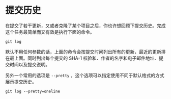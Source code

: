 # 提交历史

在提交了若干更新，又或者克隆了某个项目之后，你也许想回顾下提交历史。完成这个任务最简单而又有效是执行下面的命令。

```shell
git log
```

默认不用任何参数的话，上面的命令会按提交时间列出所有的更新，最近的更新排在最上面。同时列出每个提交的 SHA-1 校验和、作者的名字和电子邮件地址、提交时间以及提交说明。

另外一个常用的选项是 `--pretty` 。这个选项可以指定使用不同于默认格式的方式展示提交历史。

```shell
git log --pretty=oneline
```


